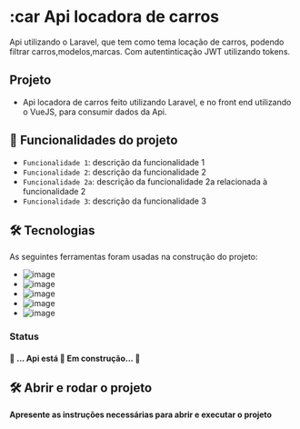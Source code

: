 # :car Api locadora de carros
Api utilizando o Laravel, que tem como tema locação de carros,
podendo filtrar carros,modelos,marcas. Com autentinticação JWT utilizando tokens.

## Projeto
- Api locadora de carros feito utilizando Laravel, e no front end utilizando o VueJS, para consumir dados da Api. 

## :hammer: Funcionalidades do projeto

- `Funcionalidade 1`: descrição da funcionalidade 1
- `Funcionalidade 2`: descrição da funcionalidade 2
- `Funcionalidade 2a`: descrição da funcionalidade 2a relacionada à funcionalidade 2
- `Funcionalidade 3`: descrição da funcionalidade 3

## 🛠 Tecnologias

As seguintes ferramentas foram usadas na construção do projeto:

- ![image](https://img.shields.io/badge/JavaScript-323330?style=for-the-badge&logo=javascript&logoColor=F7DF1E)
- ![image](https://img.shields.io/badge/PHP-777BB4?style=for-the-badge&logo=php&logoColor=white)
- ![image](https://img.shields.io/badge/Vue.js-35495E?style=for-the-badge&logo=vue.js&logoColor=4FC08D)
- ![image](https://img.shields.io/badge/Postman-FF6C37?style=for-the-badge&logo=Postman&logoColor=white)
- ![image](https://img.shields.io/badge/Laravel-FF2D20?style=for-the-badge&logo=laravel&logoColor=white)

### Status
 <h4> 
	🚧  ... Api está 🚀 Em construção...  🚧
</h4>

## 🛠️ Abrir e rodar o projeto

**Apresente as instruções necessárias para abrir e executar o projeto**


